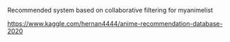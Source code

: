 Recommended system based on collaborative filtering for myanimelist

https://www.kaggle.com/hernan4444/anime-recommendation-database-2020
